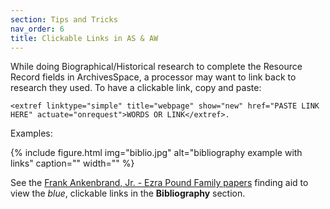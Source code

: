 ```yaml
---
section: Tips and Tricks
nav_order: 6
title: Clickable Links in AS & AW
---
```


While doing Biographical/Historical research to complete the Resource Record fields in ArchivesSpace, a processor may want to link back to research they used. To have a clickable link, copy and paste: 

`<extref linktype="simple" title="webpage" show="new" href="PASTE LINK HERE" actuate="onrequest">WORDS OR LINK</extref>.`

Examples: 

{% include figure.html img="biblio.jpg" alt="bibliography example with links" caption="" width="" %}

See the [Frank Ankenbrand, Jr. - Ezra Pound Family papers](https://archiveswest.orbiscascade.org/ark:80444/xv248676) finding aid to view the *blue*, clickable links in the **Bibliography** section.